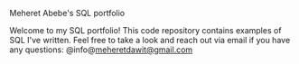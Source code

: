 Meheret Abebe's SQL portfolio

Welcome to my SQL portfolio! This code repository contains examples of SQL I've written. Feel free to take a look and reach out via email if you have any questions: @info@meheretdawit@gmail.com
